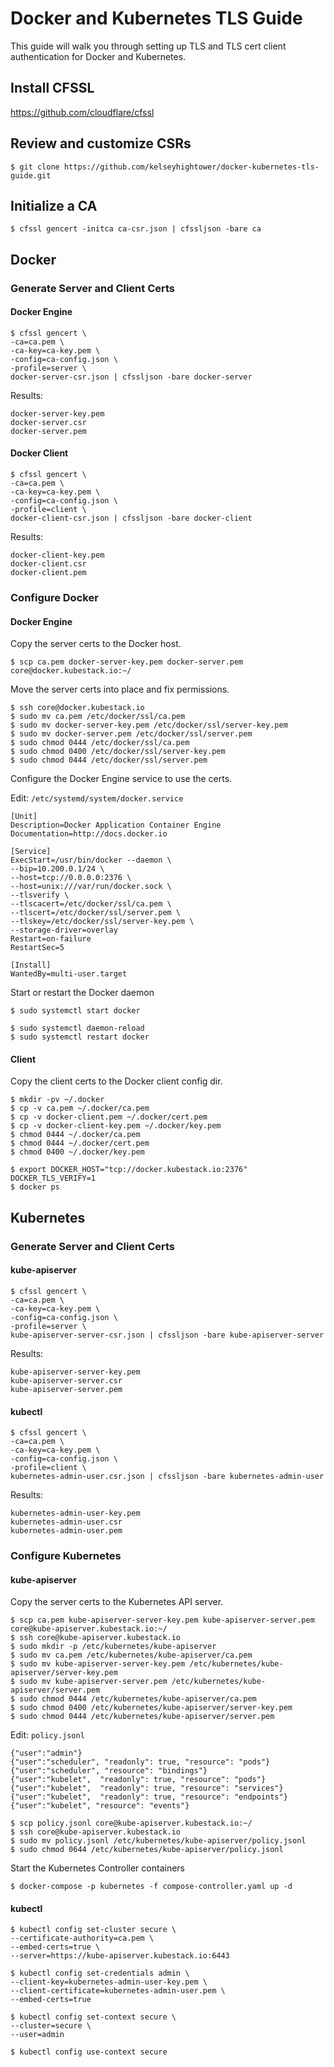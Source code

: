 # Docker and Kubernetes TLS Guide

This guide will walk you through setting up TLS and TLS cert client authentication for Docker and Kubernetes.

## Install CFSSL

https://github.com/cloudflare/cfssl

## Review and customize CSRs

```
$ git clone https://github.com/kelseyhightower/docker-kubernetes-tls-guide.git 
```

## Initialize a CA

```
$ cfssl gencert -initca ca-csr.json | cfssljson -bare ca
```

## Docker

### Generate Server and Client Certs

#### Docker Engine

```
$ cfssl gencert \
-ca=ca.pem \
-ca-key=ca-key.pem \
-config=ca-config.json \
-profile=server \
docker-server-csr.json | cfssljson -bare docker-server
```

Results:

```
docker-server-key.pem
docker-server.csr
docker-server.pem
```

#### Docker Client

```
$ cfssl gencert \
-ca=ca.pem \
-ca-key=ca-key.pem \
-config=ca-config.json \
-profile=client \
docker-client-csr.json | cfssljson -bare docker-client
```

Results:

```
docker-client-key.pem
docker-client.csr
docker-client.pem
```

### Configure Docker

#### Docker Engine

Copy the server certs to the Docker host.

```
$ scp ca.pem docker-server-key.pem docker-server.pem core@docker.kubestack.io:~/
```

Move the server certs into place and fix permissions.

```
$ ssh core@docker.kubestack.io
$ sudo mv ca.pem /etc/docker/ssl/ca.pem
$ sudo mv docker-server-key.pem /etc/docker/ssl/server-key.pem
$ sudo mv docker-server.pem /etc/docker/ssl/server.pem
$ sudo chmod 0444 /etc/docker/ssl/ca.pem
$ sudo chmod 0400 /etc/docker/ssl/server-key.pem
$ sudo chmod 0444 /etc/docker/ssl/server.pem
```

Configure the Docker Engine service to use the certs.

Edit: `/etc/systemd/system/docker.service`

```
[Unit]
Description=Docker Application Container Engine
Documentation=http://docs.docker.io

[Service]
ExecStart=/usr/bin/docker --daemon \
--bip=10.200.0.1/24 \
--host=tcp://0.0.0.0:2376 \
--host=unix:///var/run/docker.sock \
--tlsverify \
--tlscacert=/etc/docker/ssl/ca.pem \
--tlscert=/etc/docker/ssl/server.pem \
--tlskey=/etc/docker/ssl/server-key.pem \
--storage-driver=overlay
Restart=on-failure
RestartSec=5

[Install]
WantedBy=multi-user.target
```

Start or restart the Docker daemon

```
$ sudo systemctl start docker
```

```
$ sudo systemctl daemon-reload
$ sudo systemctl restart docker
```

#### Client

Copy the client certs to the Docker client config dir.

```
$ mkdir -pv ~/.docker
$ cp -v ca.pem ~/.docker/ca.pem
$ cp -v docker-client.pem ~/.docker/cert.pem
$ cp -v docker-client-key.pem ~/.docker/key.pem
$ chmod 0444 ~/.docker/ca.pem
$ chmod 0444 ~/.docker/cert.pem
$ chmod 0400 ~/.docker/key.pem
```

```
$ export DOCKER_HOST="tcp://docker.kubestack.io:2376" DOCKER_TLS_VERIFY=1
$ docker ps
```

## Kubernetes

### Generate Server and Client Certs

#### kube-apiserver

```
$ cfssl gencert \
-ca=ca.pem \
-ca-key=ca-key.pem \
-config=ca-config.json \
-profile=server \
kube-apiserver-server-csr.json | cfssljson -bare kube-apiserver-server
```

Results:

```
kube-apiserver-server-key.pem
kube-apiserver-server.csr
kube-apiserver-server.pem
```

#### kubectl

```
$ cfssl gencert \
-ca=ca.pem \
-ca-key=ca-key.pem \
-config=ca-config.json \
-profile=client \
kubernetes-admin-user.csr.json | cfssljson -bare kubernetes-admin-user
```

Results:

```
kubernetes-admin-user-key.pem
kubernetes-admin-user.csr
kubernetes-admin-user.pem
```

### Configure Kubernetes

#### kube-apiserver

Copy the server certs to the Kubernetes API server.

```
$ scp ca.pem kube-apiserver-server-key.pem kube-apiserver-server.pem core@kube-apiserver.kubestack.io:~/
$ ssh core@kube-apiserver.kubestack.io
$ sudo mkdir -p /etc/kubernetes/kube-apiserver
$ sudo mv ca.pem /etc/kubernetes/kube-apiserver/ca.pem
$ sudo mv kube-apiserver-server-key.pem /etc/kubernetes/kube-apiserver/server-key.pem
$ sudo mv kube-apiserver-server.pem /etc/kubernetes/kube-apiserver/server.pem
$ sudo chmod 0444 /etc/kubernetes/kube-apiserver/ca.pem
$ sudo chmod 0400 /etc/kubernetes/kube-apiserver/server-key.pem
$ sudo chmod 0444 /etc/kubernetes/kube-apiserver/server.pem
```

Edit: `policy.jsonl`

```
{"user":"admin"}
{"user":"scheduler", "readonly": true, "resource": "pods"}
{"user":"scheduler", "resource": "bindings"}
{"user":"kubelet",  "readonly": true, "resource": "pods"}
{"user":"kubelet",  "readonly": true, "resource": "services"}
{"user":"kubelet",  "readonly": true, "resource": "endpoints"}
{"user":"kubelet", "resource": "events"}
```

```
$ scp policy.jsonl core@kube-apiserver.kubestack.io:~/
$ ssh core@kube-apiserver.kubestack.io
$ sudo mv policy.jsonl /etc/kubernetes/kube-apiserver/policy.jsonl
$ sudo chmod 0644 /etc/kubernetes/kube-apiserver/policy.jsonl
```

Start the Kubernetes Controller containers

```
$ docker-compose -p kubernetes -f compose-controller.yaml up -d
```

#### kubectl

```
$ kubectl config set-cluster secure \
--certificate-authority=ca.pem \
--embed-certs=true \
--server=https://kube-apiserver.kubestack.io:6443
```

```
$ kubectl config set-credentials admin \
--client-key=kubernetes-admin-user-key.pem \
--client-certificate=kubernetes-admin-user.pem \
--embed-certs=true
```

```
$ kubectl config set-context secure \
--cluster=secure \
--user=admin
```

```
$ kubectl config use-context secure
```
